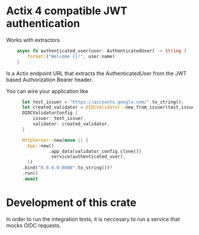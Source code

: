 # Actix 4 compatible JWT authentication

Works with extractors 

```rust
    async fn authenticated_user(user: AuthenticatedUser) -> String {
        format!("Welcome {}!", user.name)
    }
```

Is a Actix endpoint URL that extracts the AuthenticatedUser from the JWT based Authorization Bearer header. 

You can wire your application like 

```rust
      let test_issuer = "https://accounts.google.com/".to_string();
      let created_validator = OIDCValidator::new_from_issuer(test_issuer.clone()).unwrap();
      OIDCValidatorConfig {
          issuer: test_issuer,
          validator: created_validator,
      }

      HttpServer::new(move || {
        App::new()
                .app_data(validator_config.clone())
                .service(authenticated_user),
        })
      .bind("0.0.0.0:8080".to_string())?
      .run()
      .await
```

# Development of this crate

In order to run the integration tests, it is neccesary to run a service that mocks OIDC requests. 
